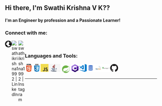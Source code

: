 ## Hi there, I'm Swathi Krishna V K??



#### I'm an Engineer by profession and a Passionate Learner!



### Connect with me:


[<img align="left" alt="swathikrishna1992" width="22px" src="https://raw.githubusercontent.com/iconic/open-iconic/master/svg/globe.svg" />][website]

[<img align="left" alt="swathikrishna1992 | LinkedIn" width="22px" src="https://cdn.jsdelivr.net/npm/simple-icons@v3/icons/linkedin.svg" />][linkedin]

[<img align="left" alt="swathikrishna1992 | Instagram" width="22px" src="https://cdn.jsdelivr.net/npm/simple-icons@v3/icons/instagram.svg" />][instagram]


<br />


### Languages and Tools:



<img align="left" alt="HTML5" width="26px" src="https://raw.githubusercontent.com/github/explore/80688e429a7d4ef2fca1e82350fe8e3517d3494d/topics/html/html.png" />

<img align="left" alt="CSS3" width="26px" src="https://raw.githubusercontent.com/github/explore/80688e429a7d4ef2fca1e82350fe8e3517d3494d/topics/css/css.png" />

<img align="left" alt="JavaScript" width="26px" src="https://raw.githubusercontent.com/github/explore/80688e429a7d4ef2fca1e82350fe8e3517d3494d/topics/javascript/javascript.png" />

<img align="left" alt="Java" width="40px" src="./images/java.png">
<img align="left" alt="Spring" width="35px" src="./images/spring.png">
<img align="left" alt="C" width="26px" src="./images/csharp.png">

<img align="left" alt="Visual Studio Code" width="26px" src="https://raw.githubusercontent.com/github/explore/80688e429a7d4ef2fca1e82350fe8e3517d3494d/topics/visual-studio-code/visual-studio-code.png" />

<img align="left" alt="SQL" width="26px" src="https://raw.githubusercontent.com/github/explore/80688e429a7d4ef2fca1e82350fe8e3517d3494d/topics/sql/sql.png" />

<img align="left" alt="MySQL" width="26px" src="https://raw.githubusercontent.com/github/explore/80688e429a7d4ef2fca1e82350fe8e3517d3494d/topics/mysql/mysql.png" />

<img align="left" alt="MongoDB" width="26px" src="https://raw.githubusercontent.com/github/explore/80688e429a7d4ef2fca1e82350fe8e3517d3494d/topics/mongodb/mongodb.png" />

<img align="left" alt="GitHub" width="26px" src="https://raw.githubusercontent.com/github/explore/78df643247d429f6cc873026c0622819ad797942/topics/github/github.png" />

<br />
<br />


---


[website]: https://swathikrishna1992.github.io

[github]: https://github.com/swathikrishna1992

[instagram]: https://www.instagram.com/swathikrizzz/ 

[linkedin]: https://www.linkedin.com/in/swathi-krishna-v-k-04a28b81/
